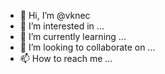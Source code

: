 - 👋 Hi, I’m @vknec
- 👀 I’m interested in ...
- 🌱 I’m currently learning ...
- 💞️ I’m looking to collaborate on ...
- 📫 How to reach me ...

<!---
vknec/vknec is a ✨ special ✨ repository because its `README.md` (this file) appears on your GitHub profile.
You can click the Preview link to take a look at your changes.
--->
